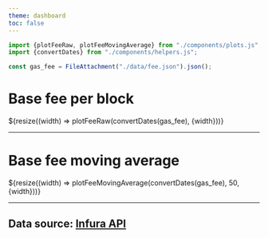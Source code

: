 ```yaml
---
theme: dashboard
toc: false
---
```


```js
import {plotFeeRaw, plotFeeMovingAverage} from "./components/plots.js";
import {convertDates} from "./components/helpers.js";
```

```js
const gas_fee = FileAttachment("./data/fee.json").json();
```

# Base fee per block

<div class="grid grid-cols-1">
    <div class="card">${resize((width) => plotFeeRaw(convertDates(gas_fee), {width}))} </div>
</div>

---

# Base fee moving average

<div class="grid grid-cols-1">
    <div class="card">${resize((width) => plotFeeMovingAverage(convertDates(gas_fee), 50, {width}))} </div>
</div>

---

## Data source: [Infura API](https://docs.infura.io/api/networks/ethereum)